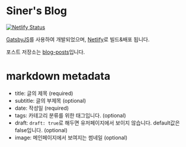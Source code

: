 # Siner's Blog

[![Netlify Status](https://api.netlify.com/api/v1/badges/f60f58c8-8f7e-4f65-a240-340532274f06/deploy-status)](https://app.netlify.com/sites/inspiring-rosalind-a266d0/deploys)

[GatsbyJS](https://www.gatsbyjs.com/)를 사용하여 개발되었으며, [Netlify](https://www.netlify.com/)로 빌드&배포 됩니다.

포스트 저장소는 [blog-posts](https://github.com/siner308/blog-posts)입니다.

# markdown metadata
- title: 글의 제목 (required)
- subtitle: 글의 부제목 (optional)
- date: 작성일 (required)
- tags: 카테고리 분류를 위한 태그입니다. (optional)
- draft: `draft: true`로 해두면 유저페이지에서 보이지 않습니다. default값은 false입니다. (optional) 
- image: 메인페이지에서 보여지는 썸네일 (optional)
